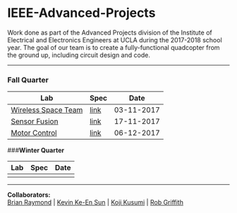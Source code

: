 # IEEE-Advanced-Projects

Work done as part of the Advanced Projects division of the Institute of Electrical and Electronics Engineers at UCLA during the 2017-2018 school year. The goal of our team is to create a fully-functional quadcopter from the ground up, including circuit design and code.
****
### **Fall Quarter** 

Lab      		|	 Spec 		| 	Date
-------- 		|	 -----		| 	-----
[Wireless Space Team](https://github.com/il-dionigi/IEEE-AP-WirelessSpaceTeam) | [link](https://github.com/il-dionigi/IEEE-AP-WirelessSpaceTeam/spec.pdf) | 03-11-2017
[Sensor Fusion](https://github.com/rwgriffithv/IEEE-Advanced-Projects/tree/master/Sensor-Fusion) | [link](https://github.com/rwgriffithv/IEEE-Advanced-Projects/blob/master/Sensor-Fusion/spec.pdf) | 17-11-2017
[Motor Control](https://github.com/rwgriffithv/IEEE-Advanced-Projects/tree/master/Motor%20Control) | [link](https://github.com/rwgriffithv/IEEE-Advanced-Projects/tree/master/Motor%20Control/spec.pdf) | 06-12-2017

###**Winter Quarter** 

Lab      		|	 Spec 		| Date
-------- 		|	 ---		| ---
				|               | 
****
**Collaborators:**  
[Brian Raymond](https://github.com/il-dionigi) | [Kevin Ke-En Sun](https://github.com/inherentlyMalicious) | [Koji Kusumi](https://github.com/kojiboji) | [Rob Griffith](https://github.com/rwgriffithv)
